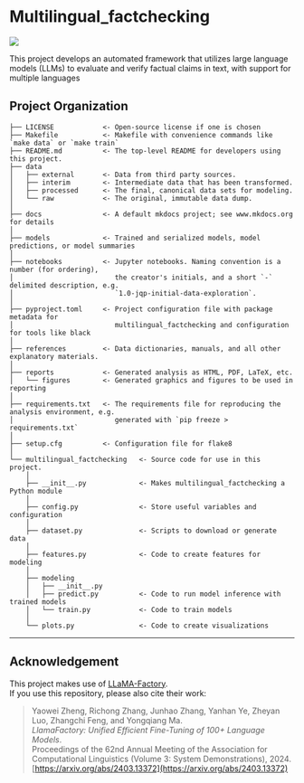 # Multilingual_factchecking

<a target="_blank" href="https://cookiecutter-data-science.drivendata.org/">
    <img src="https://img.shields.io/badge/CCDS-Project%20template-328F97?logo=cookiecutter" />
</a>

This project develops an automated framework that utilizes large language models (LLMs) to evaluate and verify factual claims in text, with support for multiple languages

## Project Organization

```
├── LICENSE            <- Open-source license if one is chosen
├── Makefile           <- Makefile with convenience commands like `make data` or `make train`
├── README.md          <- The top-level README for developers using this project.
├── data
│   ├── external       <- Data from third party sources.
│   ├── interim        <- Intermediate data that has been transformed.
│   ├── processed      <- The final, canonical data sets for modeling.
│   └── raw            <- The original, immutable data dump.
│
├── docs               <- A default mkdocs project; see www.mkdocs.org for details
│
├── models             <- Trained and serialized models, model predictions, or model summaries
│
├── notebooks          <- Jupyter notebooks. Naming convention is a number (for ordering),
│                         the creator's initials, and a short `-` delimited description, e.g.
│                         `1.0-jqp-initial-data-exploration`.
│
├── pyproject.toml     <- Project configuration file with package metadata for 
│                         multilingual_factchecking and configuration for tools like black
│
├── references         <- Data dictionaries, manuals, and all other explanatory materials.
│
├── reports            <- Generated analysis as HTML, PDF, LaTeX, etc.
│   └── figures        <- Generated graphics and figures to be used in reporting
│
├── requirements.txt   <- The requirements file for reproducing the analysis environment, e.g.
│                         generated with `pip freeze > requirements.txt`
│
├── setup.cfg          <- Configuration file for flake8
│
└── multilingual_factchecking   <- Source code for use in this project.
    │
    ├── __init__.py             <- Makes multilingual_factchecking a Python module
    │
    ├── config.py               <- Store useful variables and configuration
    │
    ├── dataset.py              <- Scripts to download or generate data
    │
    ├── features.py             <- Code to create features for modeling
    │
    ├── modeling                
    │   ├── __init__.py 
    │   ├── predict.py          <- Code to run model inference with trained models          
    │   └── train.py            <- Code to train models
    │
    └── plots.py                <- Code to create visualizations
```

--------

## Acknowledgement

This project makes use of [LLaMA-Factory](https://arxiv.org/abs/2403.13372).  
If you use this repository, please also cite their work:

> Yaowei Zheng, Richong Zhang, Junhao Zhang, Yanhan Ye, Zheyan Luo, Zhangchi Feng, and Yongqiang Ma.  
> *LlamaFactory: Unified Efficient Fine-Tuning of 100+ Language Models*.  
> Proceedings of the 62nd Annual Meeting of the Association for Computational Linguistics (Volume 3: System Demonstrations), 2024.  
> [https://arxiv.org/abs/2403.13372](https://arxiv.org/abs/2403.13372)
